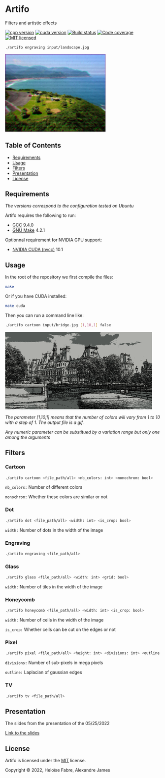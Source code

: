 Artifo
==========
Filters and artistic effects

[![cpp version][shield-cpp]](#)
[![cuda version][shield-cuda]](#)
[![Build status][shield-build]](#)
[![Code coverage][shield-coverage]](#)
[![MIT licensed][shield-license]](#)

```sh
./artifo engraving input/landscape.jpg
```

<img src="docs/results/landscape.png" alt="landscape" height="250"/>

Table of Contents
-----------------

  * [Requirements](#requirements)
  * [Usage](#usage)
  * [Filters](#filters)
  * [Presentation](#presentation)
  * [License](#license)

Requirements
------------
*The versions correspond to the configuration tested on Ubuntu*

Artifo requires the following to run:
  * [GCC][gcc] 9.4.0
  * [GNU Make][make] 4.2.1
  
 Optionnal requirement for NVIDIA GPU support:
  * [NVIDIA CUDA (nvcc)][nvcc] 10.1

Usage
-----

In the root of the repository we first compile the files:

```sh
make
```

Or if you have CUDA installed:
```sh
make cuda
```

Then you can run a command line like:

```sh
./artifo cartoon input/bridge.jpg [1,10,1] false
```

<img src="docs/results/bridge.gif" alt="bridge" height="250"/>

*The parameter [1,10,1] means that the number of colors will vary from 1 to 10 with a step of 1. The output file is a gif.*

*Any numeric parameter can be substitued by a variation range but only one among the arguments*

Filters
-------

### Cartoon
```sh
./artifo cartoon <file_path/all> <nb_colors: int> <monochrom: bool>
```
`nb_colors:` Number of different colors

`monochrom:` Whether these colors are similar or not

### Dot
```sh
./artifo dot <file_path/all> <width: int> <is_crop: bool>
```
`width:` Number of dots in the width of the image

### Engraving
```sh
./artifo engraving <file_path/all>
```

### Glass
```sh
./artifo glass <file_path/all> <width: int> <grid: bool>
```
`width:` Number of tiles in the width of the image

### Honeycomb
```sh
./artifo honeycomb <file_path/all> <width: int> <is_crop: bool>
```
`width:` Number of cells in the width of the image

`is_crop:` Whether cells can be cut on the edges or not

### Pixel
```sh
./artifo pixel <file_path/all> <height: int> <divisions: int> <outline: bool>
```
`divisions:` Number of sub-pixels in mega pixels

`outline:` Laplacian of gaussian edges

### TV
```sh
./artifo tv <file_path/all>
```

Presentation
------------

The slides from the presentation of the 05/25/2022

[Link to the slides][presentation]

License
-------

Artifo is licensed under the [MIT](#) license.

Copyright &copy; 2022, Heloïse Fabre, Alexandre James

[presentation]: https://github.com/alexandre-james/artifo/raw/main/docs/presentation.pdf

[gcc]: https://gcc.gnu.org/
[make]: https://www.gnu.org/software/make/
[nvcc]: https://developer.nvidia.com/cuda-downloads


[shield-cpp]: https://img.shields.io/badge/C%2B%2B-17-blue
[shield-cuda]: https://img.shields.io/badge/CUDA-V10-blue
[shield-build]: https://img.shields.io/badge/build-passing-brightgreen
[shield-coverage]: https://img.shields.io/badge/coverage-100%25-brightgreen.svg
[shield-license]: https://img.shields.io/badge/license-MIT-blue.svg
